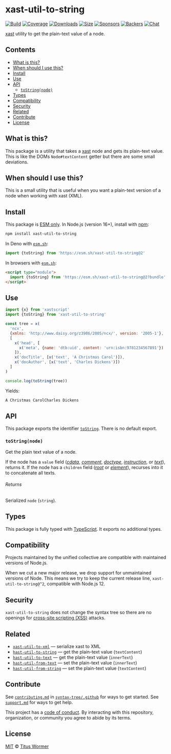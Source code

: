 # xast-util-to-string

[![Build][build-badge]][build]
[![Coverage][coverage-badge]][coverage]
[![Downloads][downloads-badge]][downloads]
[![Size][size-badge]][size]
[![Sponsors][sponsors-badge]][collective]
[![Backers][backers-badge]][collective]
[![Chat][chat-badge]][chat]

[xast][] utility to get the plain-text value of a node.

## Contents

*   [What is this?](#what-is-this)
*   [When should I use this?](#when-should-i-use-this)
*   [Install](#install)
*   [Use](#use)
*   [API](#api)
    *   [`toString(node)`](#tostringnode)
*   [Types](#types)
*   [Compatibility](#compatibility)
*   [Security](#security)
*   [Related](#related)
*   [Contribute](#contribute)
*   [License](#license)

## What is this?

This package is a utility that takes a [xast][] node and gets its plain-text
value.
This is like the DOMs `Node#textContent` getter but there are some small
deviations.

## When should I use this?

This is a small utility that is useful when you want a plain-text version of a
node when working with xast (XML).

## Install

This package is [ESM only][esm].
In Node.js (version 16+), install with [npm][]:

```sh
npm install xast-util-to-string
```

In Deno with [`esm.sh`][esmsh]:

```js
import {toString} from 'https://esm.sh/xast-util-to-string@2'
```

In browsers with [`esm.sh`][esmsh]:

```html
<script type="module">
  import {toString} from 'https://esm.sh/xast-util-to-string@2?bundle'
</script>
```

## Use

```js
import {x} from 'xastscript'
import {toString} from 'xast-util-to-string'

const tree = x(
  'ncx',
  {xmlns: 'http://www.daisy.org/z3986/2005/ncx/', version: '2005-1'},
  [
    x('head', [
      x('meta', {name: 'dtb:uid', content: 'urn:isbn:9781234567891'})
    ]),
    x('docTitle', [x('text', 'A Christmas Carol')]),
    x('docAuthor', [x('text', 'Charles Dickens')])
  ]
)

console.log(toString(tree))
```

Yields:

```txt
A Christmas CarolCharles Dickens
```

## API

This package exports the identifier [`toString`][api-to-string].
There is no default export.

### `toString(node)`

Get the plain text value of a node.

If the node has a `value` field (*[cdata][]*, *[comment][]*, *[doctype][]*,
*[instruction][]*, or *[text][]*), returns it.
If the node has a `children` field (*[root][]* or *[element][]*), recurses into
it to concatenate all texts.

###### Returns

Serialized `node` (`string`).

## Types

This package is fully typed with [TypeScript][].
It exports no additional types.

## Compatibility

Projects maintained by the unified collective are compatible with maintained
versions of Node.js.

When we cut a new major release, we drop support for unmaintained versions of
Node.
This means we try to keep the current release line, `xast-util-to-string@^2`,
compatible with Node.js 12.

## Security

`xast-util-to-string` does not change the syntax tree so there are no openings
for [cross-site scripting (XSS)][xss] attacks.

## Related

*   [`xast-util-to-xml`](https://github.com/syntax-tree/xast-util-to-xml)
    — serialize xast to XML
*   [`hast-util-to-string`](https://github.com/rehypejs/rehype-minify/tree/main/packages/hast-util-to-string)
    — get the plain-text value (`textContent`)
*   [`hast-util-to-text`](https://github.com/syntax-tree/hast-util-to-text)
    — get the plain-text value (`innerText`)
*   [`hast-util-from-text`](https://github.com/syntax-tree/hast-util-from-text)
    — set the plain-text value (`innerText`)
*   [`hast-util-from-string`](https://github.com/rehypejs/rehype-minify/tree/main/packages/hast-util-from-string)
    — set the plain-text value (`textContent`)

## Contribute

See [`contributing.md`][contributing] in [`syntax-tree/.github`][health] for
ways to get started.
See [`support.md`][support] for ways to get help.

This project has a [code of conduct][coc].
By interacting with this repository, organization, or community you agree to
abide by its terms.

## License

[MIT][license] © [Titus Wormer][author]

<!-- Definitions -->

[build-badge]: https://github.com/syntax-tree/xast-util-to-string/workflows/main/badge.svg

[build]: https://github.com/syntax-tree/xast-util-to-string/actions

[coverage-badge]: https://img.shields.io/codecov/c/github/syntax-tree/xast-util-to-string.svg

[coverage]: https://codecov.io/github/syntax-tree/xast-util-to-string

[downloads-badge]: https://img.shields.io/npm/dm/xast-util-to-string.svg

[downloads]: https://www.npmjs.com/package/xast-util-to-string

[size-badge]: https://img.shields.io/badge/dynamic/json?label=minzipped%20size&query=$.size.compressedSize&url=https://deno.bundlejs.com/?q=xast-util-to-string

[size]: https://bundlejs.com/?q=xast-util-to-string

[sponsors-badge]: https://opencollective.com/unified/sponsors/badge.svg

[backers-badge]: https://opencollective.com/unified/backers/badge.svg

[collective]: https://opencollective.com/unified

[chat-badge]: https://img.shields.io/badge/chat-discussions-success.svg

[chat]: https://github.com/syntax-tree/unist/discussions

[npm]: https://docs.npmjs.com/cli/install

[esm]: https://gist.github.com/sindresorhus/a39789f98801d908bbc7ff3ecc99d99c

[esmsh]: https://esm.sh

[typescript]: https://www.typescriptlang.org

[license]: license

[author]: https://wooorm.com

[health]: https://github.com/syntax-tree/.github

[contributing]: https://github.com/syntax-tree/.github/blob/main/contributing.md

[support]: https://github.com/syntax-tree/.github/blob/main/support.md

[coc]: https://github.com/syntax-tree/.github/blob/main/code-of-conduct.md

[xast]: https://github.com/syntax-tree/xast

[root]: https://github.com/syntax-tree/xast#root

[comment]: https://github.com/syntax-tree/xast#comment

[cdata]: https://github.com/syntax-tree/xast#cdata

[doctype]: https://github.com/syntax-tree/xast#doctype

[element]: https://github.com/syntax-tree/xast#element

[instruction]: https://github.com/syntax-tree/xast#instruction

[text]: https://github.com/syntax-tree/xast#text

[xss]: https://en.wikipedia.org/wiki/Cross-site_scripting

[api-to-string]: #tostringnode
